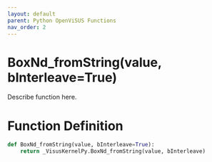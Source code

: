 ```yaml
---
layout: default
parent: Python OpenViSUS Functions
nav_order: 2
---
```


# BoxNd_fromString(value, bInterleave=True)

Describe function here.

# Function Definition

```python
def BoxNd_fromString(value, bInterleave=True):
    return _VisusKernelPy.BoxNd_fromString(value, bInterleave)

```